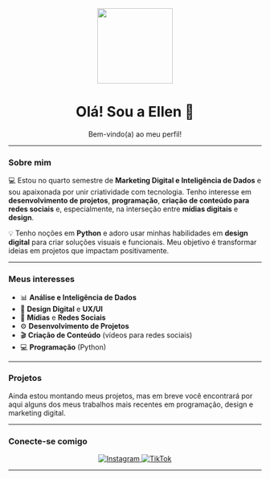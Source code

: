 <div align="center">
  <img src="http://googleusercontent.com/image_collection/image_retrieval/5738206175842789141" width="150" />
  <h1>Olá! Sou a Ellen 👋</h1>
  <p>Bem-vindo(a) ao meu perfil!</p>
</div>

---

### Sobre mim

💻 Estou no quarto semestre de **Marketing Digital e Inteligência de Dados** e sou apaixonada por unir criatividade com tecnologia. Tenho interesse em **desenvolvimento de projetos**, **programação**, **criação de conteúdo para redes sociais** e, especialmente, na interseção entre **mídias digitais** e **design**.

💡 Tenho noções em **Python** e adoro usar minhas habilidades em **design digital** para criar soluções visuais e funcionais. Meu objetivo é transformar ideias em projetos que impactam positivamente.

---

### Meus interesses

- 📊 **Análise e Inteligência de Dados**
- 🎨 **Design Digital** e **UX/UI**
- 📱 **Mídias** e **Redes Sociais**
- ⚙️ **Desenvolvimento de Projetos**
- 🎬 **Criação de Conteúdo** (vídeos para redes sociais)
- 💻 **Programação** (Python)

---

### Projetos

Ainda estou montando meus projetos, mas em breve você encontrará por aqui alguns dos meus trabalhos mais recentes em programação, design e marketing digital.

---

### Conecte-se comigo

<div align="center">
  <a href="https://www.instagram.com/ellen.xaavier?igsh=N3VwazFtcGdjODFm&utm_source=qr" target="_blank">
    <img src="https://img.shields.io/badge/Instagram-E4405F?style=for-the-badge&logo=instagram&logo-color=white" alt="Instagram"/>
  </a>
  <a href="https://www.tiktok.com/@ellen.xaavier?_t=ZM-8ydWNoKWndG&_r=1" target="_blank">
    <img src="https://img.shields.io/badge/TikTok-000000?style=for-the-badge&logo=tiktok&logo-color=white" alt="TikTok"/>
  </a>
</div>

---

